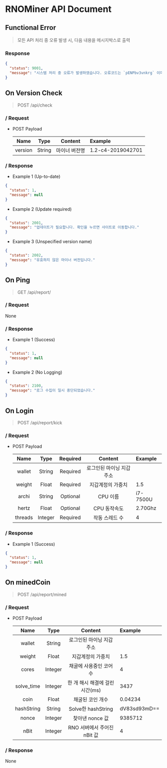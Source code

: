 # RNOMiner API Document

## Functional Error
> 모든 API 처리 중 오류 발생 시, 다음 내용을 메시지박스로 출력

### Response
```json
{
  "status": 9001,
  "message": "시스템 처리 중 오류가 발생하였습니다. 오류코드는 `pENPbv3vnkrg` 이며, 지속적인 오류 발생 시 c01n.4n4lyt1cs@gmail.com에 제보해주시기 바랍니다."
}
```

## On Version Check
> POST /api/check

### / Request
- POST Payload

    | Name | Type | Content | Example |
    |:----:|:----:|:-------:|:--------|
    | version | String | 마이너 버전명 | 1.2-c4-2019042701 |

### / Response
- Example 1 (Up-to-date)
```json
{
  "status": 1,
  "message": null
}
```

- Example 2 (Update required)
```json
{
  "status": 2001,
  "message": "업데이트가 필요합니다. 확인을 누르면 사이트로 이동합니다."
}
```

- Example 3 (Unspecified version name)
```json
{
  "status": 2002,
  "message": "유효하지 않은 마이너 버전입니다."
}
```

## On Ping
> GET /api/report/

### / Request
None

### / Response
- Example 1  (Success)
```json
{
  "status": 1,
  "message": null
}
```

- Example 2 (No Logging)
```json
{
  "status": 2100,
  "message": "로그 수집이 일시 중단되었습니다."
}
```

## On Login
> POST /api/report/kick

### / Request
- POST Payload

    | Name | Type | Required | Content | Example |
    |:----:|:----:|:--------:|:-------:|:--------|
    | wallet | String | Required | 로그인된 마이닝 지갑주소 |  |
    | weight | Float | Required | 지갑계정의 가중치 | 1.5 |
    | archi | String | Optional | CPU 이름 | i7-7500U |
    | hertz | Float | Optional | CPU 동작속도 | 2.70Ghz |
    | threads | Integer | Required | 작동 스레드 수 | 4 |
    
### / Response
- Example 1 (Success)
```json
{
  "status": 1,
  "message": null
}
```

## On minedCoin
> POST /api/report/mined

### / Request
- POST Payload

    | Name | Type | Content | Example |
    |:----:|:----:|:-------:|:--------|
    | wallet | String | 로그인된 마이닝 지갑주소 |  |
    | weight | Float | 지갑계정의 가중치 | 1.5 |
    | cores | Integer | 채굴에 사용중인 코어 수 | 4 |
    | solve_time | Integer | 한 개 해시 해결에 걸린 시간(ms) | 3437 |
    | coin | Float | 채굴된 코인 개수 | 0.04234 |
    | hashString | String | Solve한 hashString | dV83sd93mD== |
    | nonce | Integer | 찾아낸 nonce 값 | 9385712 |
    | nBit | Integer | RNO 서버에서 주어진 nBit 값 | 4 |
    
### / Response
None
